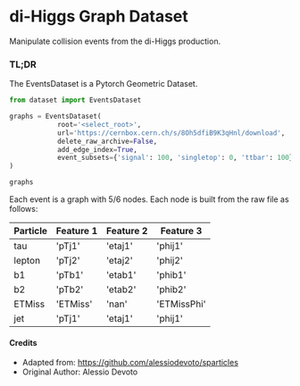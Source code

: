 # di-Higgs Graph Dataset
Manipulate collision events from the di-Higgs production.

### TL;DR
The EventsDataset is a Pytorch Geometric Dataset. 

```python
from dataset import EventsDataset

graphs = EventsDataset(
            root='<select_root>',
            url='https://cernbox.cern.ch/s/8Oh5dfiB9K3qHnl/download',
            delete_raw_archive=False,
            add_edge_index=True,
            event_subsets={'signal': 100, 'singletop': 0, 'ttbar': 100},
)

graphs
```

Each event is a graph with 5/6 nodes. Each node is built from the raw file as follows:

| Particle          | Feature 1 | Feature 2 | Feature 3   | 
|-------------------|-----------|-----------|-------------|
| tau               |  'pTj1'   | 'etaj1'   |   'phij1'   | 
| lepton            |  'pTj2'   | 'etaj2'   |   'phij2'   |
| b1                |  'pTb1'   | 'etab1'   |   'phib1'   | 
| b2                |  'pTb2'   | 'etab2'   |   'phib2'   | 
| ETMiss            |  'ETMiss' | 'nan'     | 'ETMissPhi' |
| jet               |  'pTj1'   | 'etaj1'   |   'phij1'   |



















#### Credits
- Adapted from: https://github.com/alessiodevoto/sparticles
- Original Author: Alessio Devoto
